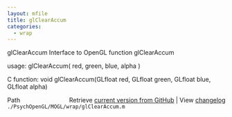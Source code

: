 ```yaml
---
layout: mfile
title: glClearAccum
categories:
  - wrap
---
```


glClearAccum  Interface to OpenGL function glClearAccum

usage:  glClearAccum\( red, green, blue, alpha \)

C function:  void glClearAccum\(GLfloat red, GLfloat green, GLfloat blue, GLfloat alpha\)


<div class="code_header" style="text-align:right;">
  <span style="float:left;">Path&nbsp;&nbsp;</span> <span class="counter">Retrieve <a href=
  "https://raw.github.com/Psychtoolbox-3/Psychtoolbox-3/beta/./PsychOpenGL/MOGL/wrap/glClearAccum.m">current version from GitHub</a> | View <a href=
  "https://github.com/Psychtoolbox-3/Psychtoolbox-3/commits/beta/./PsychOpenGL/MOGL/wrap/glClearAccum.m">changelog</a></span>
</div>
<div class="code">
  <code>./PsychOpenGL/MOGL/wrap/glClearAccum.m</code>
</div>
